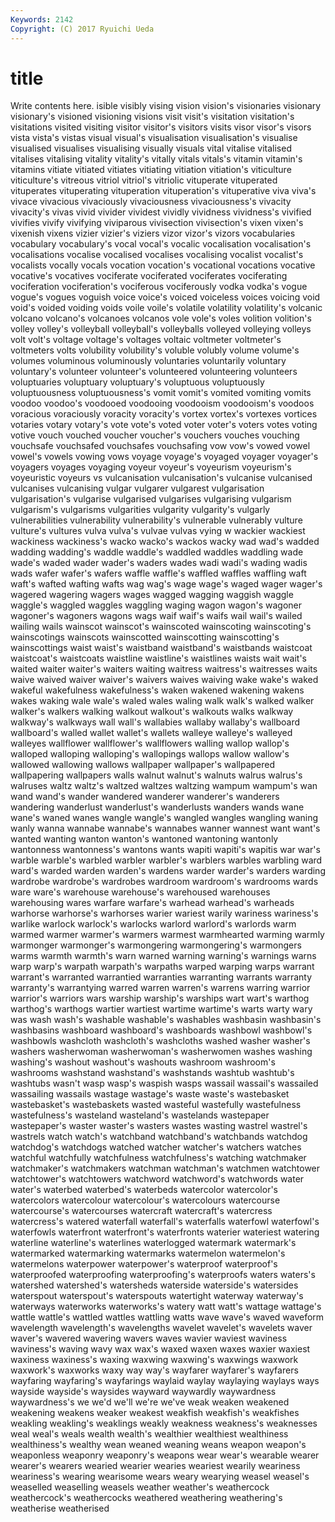 ```yaml
---
Keywords: 2142 
Copyright: (C) 2017 Ryuichi Ueda
---
```


# title

Write contents here.
isible visibly vising vision vision's visionaries visionary visionary's
visioned visioning visions visit visit's visitation visitation's visitations visited visiting
visitor visitor's visitors visits visor visor's visors vista vista's vistas
visual visual's visualisation visualisation's visualise visualised visualises visualising visually visuals
vital vitalise vitalised vitalises vitalising vitality vitality's vitally vitals vitals's
vitamin vitamin's vitamins vitiate vitiated vitiates vitiating vitiation vitiation's viticulture
viticulture's vitreous vitriol vitriol's vitriolic vituperate vituperated vituperates vituperating vituperation
vituperation's vituperative viva viva's vivace vivacious vivaciously vivaciousness vivaciousness's vivacity
vivacity's vivas vivid vivider vividest vividly vividness vividness's vivified vivifies
vivify vivifying viviparous vivisection vivisection's vixen vixen's vixenish vixens vizier
vizier's viziers vizor vizor's vizors vocabularies vocabulary vocabulary's vocal vocal's
vocalic vocalisation vocalisation's vocalisations vocalise vocalised vocalises vocalising vocalist vocalist's
vocalists vocally vocals vocation vocation's vocational vocations vocative vocative's vocatives
vociferate vociferated vociferates vociferating vociferation vociferation's vociferous vociferously vodka vodka's
vogue vogue's vogues voguish voice voice's voiced voiceless voices voicing
void void's voided voiding voids voile voile's volatile volatility volatility's
volcanic volcano volcano's volcanoes volcanos vole vole's voles volition volition's
volley volley's volleyball volleyball's volleyballs volleyed volleying volleys volt volt's
voltage voltage's voltages voltaic voltmeter voltmeter's voltmeters volts volubility volubility's
voluble volubly volume volume's volumes voluminous voluminously voluntaries voluntarily voluntary
voluntary's volunteer volunteer's volunteered volunteering volunteers voluptuaries voluptuary voluptuary's voluptuous
voluptuously voluptuousness voluptuousness's vomit vomit's vomited vomiting vomits voodoo voodoo's
voodooed voodooing voodooism voodooism's voodoos voracious voraciously voracity voracity's vortex
vortex's vortexes vortices votaries votary votary's vote vote's voted voter
voter's voters votes voting votive vouch vouched voucher voucher's vouchers
vouches vouching vouchsafe vouchsafed vouchsafes vouchsafing vow vow's vowed vowel
vowel's vowels vowing vows voyage voyage's voyaged voyager voyager's voyagers
voyages voyaging voyeur voyeur's voyeurism voyeurism's voyeuristic voyeurs vs vulcanisation
vulcanisation's vulcanise vulcanised vulcanises vulcanising vulgar vulgarer vulgarest vulgarisation vulgarisation's
vulgarise vulgarised vulgarises vulgarising vulgarism vulgarism's vulgarisms vulgarities vulgarity vulgarity's
vulgarly vulnerabilities vulnerability vulnerability's vulnerable vulnerably vulture vulture's vultures vulva
vulva's vulvae vulvas vying w wackier wackiest wackiness wackiness's wacko
wacko's wackos wacky wad wad's wadded wadding wadding's waddle waddle's
waddled waddles waddling wade wade's waded wader wader's waders wades
wadi wadi's wading wadis wads wafer wafer's wafers waffle waffle's
waffled waffles waffling waft waft's wafted wafting wafts wag wag's
wage wage's waged wager wager's wagered wagering wagers wages wagged
wagging waggish waggle waggle's waggled waggles waggling waging wagon wagon's
wagoner wagoner's wagoners wagons wags waif waif's waifs wail wail's
wailed wailing wails wainscot wainscot's wainscoted wainscoting wainscoting's wainscotings wainscots
wainscotted wainscotting wainscotting's wainscottings waist waist's waistband waistband's waistbands waistcoat
waistcoat's waistcoats waistline waistline's waistlines waists wait wait's waited waiter
waiter's waiters waiting waitress waitress's waitresses waits waive waived waiver
waiver's waivers waives waiving wake wake's waked wakeful wakefulness wakefulness's
waken wakened wakening wakens wakes waking wale wale's waled wales
waling walk walk's walked walker walker's walkers walking walkout walkout's
walkouts walks walkway walkway's walkways wall wall's wallabies wallaby wallaby's
wallboard wallboard's walled wallet wallet's wallets walleye walleye's walleyed walleyes
wallflower wallflower's wallflowers walling wallop wallop's walloped walloping walloping's wallopings
wallops wallow wallow's wallowed wallowing wallows wallpaper wallpaper's wallpapered wallpapering
wallpapers walls walnut walnut's walnuts walrus walrus's walruses waltz waltz's
waltzed waltzes waltzing wampum wampum's wan wand wand's wander wandered
wanderer wanderer's wanderers wandering wanderlust wanderlust's wanderlusts wanders wands wane
wane's waned wanes wangle wangle's wangled wangles wangling waning wanly
wanna wannabe wannabe's wannabes wanner wannest want want's wanted wanting
wanton wanton's wantoned wantoning wantonly wantonness wantonness's wantons wants wapiti
wapiti's wapitis war war's warble warble's warbled warbler warbler's warblers
warbles warbling ward ward's warded warden warden's wardens warder warder's
warders warding wardrobe wardrobe's wardrobes wardroom wardroom's wardrooms wards ware
ware's warehouse warehouse's warehoused warehouses warehousing wares warfare warfare's warhead
warhead's warheads warhorse warhorse's warhorses warier wariest warily wariness wariness's
warlike warlock warlock's warlocks warlord warlord's warlords warm warmed warmer
warmer's warmers warmest warmhearted warming warmly warmonger warmonger's warmongering warmongering's
warmongers warms warmth warmth's warn warned warning warning's warnings warns
warp warp's warpath warpath's warpaths warped warping warps warrant warrant's
warranted warrantied warranties warranting warrants warranty warranty's warrantying warred warren
warren's warrens warring warrior warrior's warriors wars warship warship's warships
wart wart's warthog warthog's warthogs wartier wartiest wartime wartime's warts
warty wary was wash wash's washable washable's washables washbasin washbasin's
washbasins washboard washboard's washboards washbowl washbowl's washbowls washcloth washcloth's washcloths
washed washer washer's washers washerwoman washerwoman's washerwomen washes washing washing's
washout washout's washouts washroom washroom's washrooms washstand washstand's washstands washtub
washtub's washtubs wasn't wasp wasp's waspish wasps wassail wassail's wassailed
wassailing wassails wastage wastage's waste waste's wastebasket wastebasket's wastebaskets wasted
wasteful wastefully wastefulness wastefulness's wasteland wasteland's wastelands wastepaper wastepaper's waster
waster's wasters wastes wasting wastrel wastrel's wastrels watch watch's watchband
watchband's watchbands watchdog watchdog's watchdogs watched watcher watcher's watchers watches
watchful watchfully watchfulness watchfulness's watching watchmaker watchmaker's watchmakers watchman watchman's
watchmen watchtower watchtower's watchtowers watchword watchword's watchwords water water's waterbed
waterbed's waterbeds watercolor watercolor's watercolors watercolour watercolour's watercolours watercourse watercourse's
watercourses watercraft watercraft's watercress watercress's watered waterfall waterfall's waterfalls waterfowl
waterfowl's waterfowls waterfront waterfront's waterfronts waterier wateriest watering waterline waterline's
waterlines waterlogged watermark watermark's watermarked watermarking watermarks watermelon watermelon's watermelons
waterpower waterpower's waterproof waterproof's waterproofed waterproofing waterproofing's waterproofs waters waters's
watershed watershed's watersheds waterside waterside's watersides waterspout waterspout's waterspouts watertight
waterway waterway's waterways waterworks waterworks's watery watt watt's wattage wattage's
wattle wattle's wattled wattles wattling watts wave wave's waved waveform
wavelength wavelength's wavelengths wavelet wavelet's wavelets waver waver's wavered wavering
wavers waves wavier waviest waviness waviness's waving wavy wax wax's
waxed waxen waxes waxier waxiest waxiness waxiness's waxing waxwing waxwing's
waxwings waxwork waxwork's waxworks waxy way way's wayfarer wayfarer's wayfarers
wayfaring wayfaring's wayfarings waylaid waylay waylaying waylays ways wayside wayside's
waysides wayward waywardly waywardness waywardness's we we'd we'll we're we've
weak weaken weakened weakening weakens weaker weakest weakfish weakfish's weakfishes
weakling weakling's weaklings weakly weakness weakness's weaknesses weal weal's weals
wealth wealth's wealthier wealthiest wealthiness wealthiness's wealthy wean weaned weaning
weans weapon weapon's weaponless weaponry weaponry's weapons wear wear's wearable
wearer wearer's wearers wearied wearier wearies weariest wearily weariness weariness's
wearing wearisome wears weary wearying weasel weasel's weaselled weaselling weasels
weather weather's weathercock weathercock's weathercocks weathered weathering weathering's weatherise weatherised

